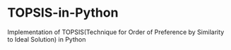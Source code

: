 # TOPSIS-in-Python
 
Implementation of TOPSIS(Technique for Order of Preference by Similarity to Ideal Solution) in Python
